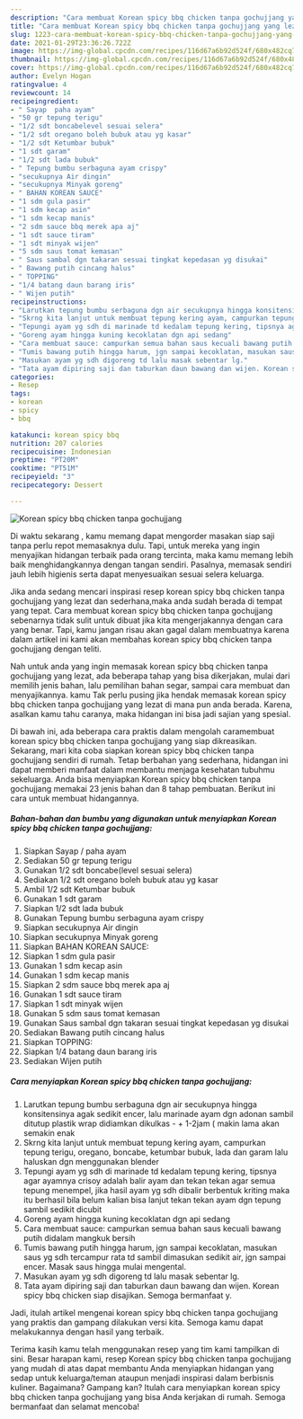```yaml
---
description: "Cara membuat Korean spicy bbq chicken tanpa gochujjang yang lezat Untuk Jualan"
title: "Cara membuat Korean spicy bbq chicken tanpa gochujjang yang lezat Untuk Jualan"
slug: 1223-cara-membuat-korean-spicy-bbq-chicken-tanpa-gochujjang-yang-lezat-untuk-jualan
date: 2021-01-29T23:36:26.722Z
image: https://img-global.cpcdn.com/recipes/116d67a6b92d524f/680x482cq70/korean-spicy-bbq-chicken-tanpa-gochujjang-foto-resep-utama.jpg
thumbnail: https://img-global.cpcdn.com/recipes/116d67a6b92d524f/680x482cq70/korean-spicy-bbq-chicken-tanpa-gochujjang-foto-resep-utama.jpg
cover: https://img-global.cpcdn.com/recipes/116d67a6b92d524f/680x482cq70/korean-spicy-bbq-chicken-tanpa-gochujjang-foto-resep-utama.jpg
author: Evelyn Hogan
ratingvalue: 4
reviewcount: 14
recipeingredient:
- " Sayap  paha ayam"
- "50 gr tepung terigu"
- "1/2 sdt boncabelevel sesuai selera"
- "1/2 sdt oregano boleh bubuk atau yg kasar"
- "1/2 sdt Ketumbar bubuk"
- "1 sdt garam"
- "1/2 sdt lada bubuk"
- " Tepung bumbu serbaguna ayam crispy"
- "secukupnya Air dingin"
- "secukupnya Minyak goreng"
- " BAHAN KOREAN SAUCE"
- "1 sdm gula pasir"
- "1 sdm kecap asin"
- "1 sdm kecap manis"
- "2 sdm sauce bbq merek apa aj"
- "1 sdt sauce tiram"
- "1 sdt minyak wijen"
- "5 sdm saus tomat kemasan"
- " Saus sambal dgn takaran sesuai tingkat kepedasan yg disukai"
- " Bawang putih cincang halus"
- " TOPPING"
- "1/4 batang daun barang iris"
- " Wijen putih"
recipeinstructions:
- "Larutkan tepung bumbu serbaguna dgn air secukupnya hingga konsitensinya agak sedikit encer, lalu marinade ayam dgn adonan sambil ditutup plastik wrap didiamkan dikulkas - + 1-2jam ( makin lama akan semakin enak"
- "Skrng kita lanjut untuk membuat tepung kering ayam, campurkan tepung terigu, oregano, boncabe, ketumbar bubuk, lada dan garam lalu haluskan dgn menggunakan blender"
- "Tepungi ayam yg sdh di marinade td kedalam tepung kering, tipsnya agar ayamnya crisoy adalah balir ayam dan tekan tekan agar semua tepung menempel, jika hasil ayam yg sdh dibalir berbentuk kriting maka itu berhasil bila belum kalian bisa lanjut tekan tekan ayam dgn tepung sambil sedikit dicubit"
- "Goreng ayam hingga kuning kecoklatan dgn api sedang"
- "Cara membuat sauce: campurkan semua bahan saus kecuali bawang putih didalam mangkuk bersih"
- "Tumis bawang putih hingga harum, jgn sampai kecoklatan, masukan saus yg sdh tercampur rata td sambil dimasukan sedikit air, jgn sampai encer. Masak saus hingga mulai mengental."
- "Masukan ayam yg sdh digoreng td lalu masak sebentar lg."
- "Tata ayam dipiring saji dan taburkan daun bawang dan wijen. Korean spicy bbq chicken siap disajikan. Semoga bermanfaat y."
categories:
- Resep
tags:
- korean
- spicy
- bbq

katakunci: korean spicy bbq 
nutrition: 207 calories
recipecuisine: Indonesian
preptime: "PT20M"
cooktime: "PT51M"
recipeyield: "3"
recipecategory: Dessert

---
```



![Korean spicy bbq chicken tanpa gochujjang](https://img-global.cpcdn.com/recipes/116d67a6b92d524f/680x482cq70/korean-spicy-bbq-chicken-tanpa-gochujjang-foto-resep-utama.jpg)

Di waktu  sekarang , kamu memang dapat mengorder masakan siap saji tanpa perlu repot memasaknya dulu. Tapi, untuk mereka yang ingin menyajikan hidangan terbaik pada orang tercinta, maka kamu memang lebih baik menghidangkannya dengan tangan sendiri. Pasalnya, memasak sendiri jauh lebih higienis serta dapat menyesuaikan sesuai selera keluarga.

Jika anda sedang mencari inspirasi resep korean spicy bbq chicken tanpa gochujjang yang lezat dan sederhana,maka anda sudah berada di tempat yang tepat. Cara membuat korean spicy bbq chicken tanpa gochujjang  sebenarnya tidak sulit untuk dibuat jika kita mengerjakannya dengan cara yang benar. Tapi, kamu jangan risau akan gagal dalam membuatnya 
karena dalam artikel ini kami akan membahas korean spicy bbq chicken tanpa gochujjang dengan teliti.  



Nah untuk anda yang ingin memasak korean spicy bbq chicken tanpa gochujjang yang lezat, ada beberapa tahap yang bisa dikerjakan, mulai dari memilih jenis bahan, lalu pemilihan bahan segar, sampai cara membuat dan menyajikannya. kamu Tak perlu pusing jika hendak memasak korean spicy bbq chicken tanpa gochujjang yang lezat di mana pun anda berada. Karena, asalkan kamu  tahu caranya, maka hidangan ini bisa jadi sajian yang spesial.

Di bawah ini, ada beberapa cara praktis  dalam mengolah caramembuat korean spicy bbq chicken tanpa gochujjang yang siap dikreasikan. Sekarang, mari kita coba siapkan korean spicy bbq chicken tanpa gochujjang sendiri di rumah. Tetap berbahan yang sederhana, hidangan ini dapat memberi manfaat dalam membantu menjaga kesehatan tubuhmu sekeluarga. Anda bisa menyiapkan Korean spicy bbq chicken tanpa gochujjang memakai 23 jenis bahan dan 8 tahap pembuatan. Berikut ini cara untuk membuat hidangannya.

<!--inarticleads1-->

##### Bahan-bahan dan bumbu yang digunakan untuk menyiapkan Korean spicy bbq chicken tanpa gochujjang:

1. Siapkan  Sayap / paha ayam
1. Sediakan 50 gr tepung terigu
1. Gunakan 1/2 sdt boncabe(level sesuai selera)
1. Sediakan 1/2 sdt oregano boleh bubuk atau yg kasar
1. Ambil 1/2 sdt Ketumbar bubuk
1. Gunakan 1 sdt garam
1. Siapkan 1/2 sdt lada bubuk
1. Gunakan  Tepung bumbu serbaguna ayam crispy
1. Siapkan secukupnya Air dingin
1. Siapkan secukupnya Minyak goreng
1. Siapkan  BAHAN KOREAN SAUCE:
1. Siapkan 1 sdm gula pasir
1. Gunakan 1 sdm kecap asin
1. Gunakan 1 sdm kecap manis
1. Siapkan 2 sdm sauce bbq merek apa aj
1. Gunakan 1 sdt sauce tiram
1. Siapkan 1 sdt minyak wijen
1. Gunakan 5 sdm saus tomat kemasan
1. Gunakan  Saus sambal dgn takaran sesuai tingkat kepedasan yg disukai
1. Sediakan  Bawang putih cincang halus
1. Siapkan  TOPPING:
1. Siapkan 1/4 batang daun barang iris
1. Sediakan  Wijen putih




<!--inarticleads2-->

##### Cara menyiapkan Korean spicy bbq chicken tanpa gochujjang:

1. Larutkan tepung bumbu serbaguna dgn air secukupnya hingga konsitensinya agak sedikit encer, lalu marinade ayam dgn adonan sambil ditutup plastik wrap didiamkan dikulkas - + 1-2jam ( makin lama akan semakin enak
1. Skrng kita lanjut untuk membuat tepung kering ayam, campurkan tepung terigu, oregano, boncabe, ketumbar bubuk, lada dan garam lalu haluskan dgn menggunakan blender
1. Tepungi ayam yg sdh di marinade td kedalam tepung kering, tipsnya agar ayamnya crisoy adalah balir ayam dan tekan tekan agar semua tepung menempel, jika hasil ayam yg sdh dibalir berbentuk kriting maka itu berhasil bila belum kalian bisa lanjut tekan tekan ayam dgn tepung sambil sedikit dicubit
1. Goreng ayam hingga kuning kecoklatan dgn api sedang
1. Cara membuat sauce: campurkan semua bahan saus kecuali bawang putih didalam mangkuk bersih
1. Tumis bawang putih hingga harum, jgn sampai kecoklatan, masukan saus yg sdh tercampur rata td sambil dimasukan sedikit air, jgn sampai encer. Masak saus hingga mulai mengental.
1. Masukan ayam yg sdh digoreng td lalu masak sebentar lg.
1. Tata ayam dipiring saji dan taburkan daun bawang dan wijen. Korean spicy bbq chicken siap disajikan. Semoga bermanfaat y.




Jadi, itulah artikel mengenai  korean spicy bbq chicken tanpa gochujjang  yang praktis dan gampang dilakukan versi kita. Semoga kamu dapat melakukannya dengan hasil yang terbaik. 

Terima kasih kamu telah menggunakan resep yang tim kami tampilkan di sini. Besar harapan kami, resep  Korean spicy bbq chicken tanpa gochujjang yang mudah di atas dapat membantu Anda menyiapkan hidangan yang sedap untuk keluarga/teman ataupun menjadi inspirasi dalam berbisnis kuliner. Bagaimana? Gampang kan? Itulah cara menyiapkan korean spicy bbq chicken tanpa gochujjang yang bisa Anda kerjakan di rumah. Semoga bermanfaat dan selamat mencoba!

